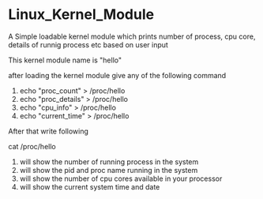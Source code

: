 # Linux_Kernel_Module
 A Simple loadable kernel module which prints number of process, cpu core, details of runnig process etc based on user input

This kernel module name is "hello"


after loading the kernel module give any of the following command

1) echo "proc_count" > /proc/hello 
2) echo "proc_details" > /proc/hello 
3) echo "cpu_info" > /proc/hello 
4) echo "current_time" > /proc/hello 


After that write following 

cat /proc/hello 

1) will show the number of running process in the system
2) will show the pid and proc name running in the system
3) will show the number of cpu cores available in your processor
4) will show the current system time and date
